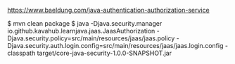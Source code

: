https://www.baeldung.com/java-authentication-authorization-service

$ mvn clean package
$ java -Djava.security.manager io.github.kavahub.learnjava.jaas.JaasAuthorization -Djava.security.policy=src/main/resources/jaas/jaas.policy -Djava.security.auth.login.config=src/main/resources/jaas/jaas.login.config -classpath target/core-java-security-1.0.0-SNAPSHOT.jar 
